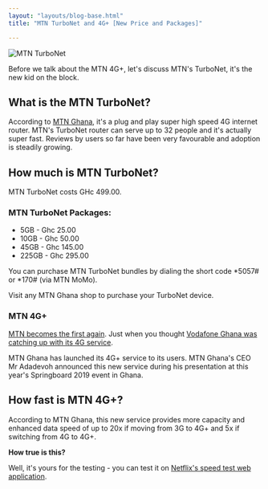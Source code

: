 ```yaml
---
layout: "layouts/blog-base.html"
title: "MTN TurboNet and 4G+ [New Price and Packages]"

---
```

     
     
<img src= "/images/blogpics/mtn-turbonet.jpg" alt= "MTN TurboNet" class= "img-responsive center-block" loading="lazy">
    
  <p>Before we talk about the MTN 4G+, let's discuss MTN's TurboNet, it's the new kid on the block.</p>
      <h2>What is the MTN TurboNet?</h2> 
      <p>According to <a href="https://www.mtn.com.gh" rel="noopener" target="_blank">MTN Ghana</a>, it's a 
       plug and play super high speed 4G internet router. MTN's TurboNet router can serve up 
       to 32 people and it's actually super fast. Reviews by users so far have been 
       very favourable and adoption is steadily growing.</p>
      <h2>How much is MTN TurboNet?</h2>
      <p>MTN TurboNet costs GHc 499.00. </p>

  <h3>MTN TurboNet Packages:</h3>
      <ul>
       <li>5GB - Ghc 25.00</li>
       <li>10GB - Ghc 50.00</li>
       <li>45GB - Ghc 145.00</li>
       <li>225GB - Ghc 295.00</li>
      </ul>
      <p>You can purchase MTN TurboNet bundles by dialing the short code *5057# or *170# (via MTN MoMo).</p>
      <p>Visit any MTN Ghana shop to purchase your TurboNet device.</p>

  <h3>MTN 4G+</h3>
      <p><a href="mtn-ghana-4g">MTN becomes the first again</a>. Just when you thought <a href="vodafone-ghana-4g">Vodafone
        Ghana was catching up with its 4G service</a>.</p>
      <p>MTN Ghana has launched its 4G+ service to its users. MTN Ghana's CEO Mr Adadevoh announced
        this new service during his presentation at this year's Springboard 2019 event in Ghana.</p>
      <h2>How fast is MTN 4G+?</h2>
      <p>According to MTN Ghana, this new service provides more capacity and enhanced data speed of
         up to 20x if moving from 3G to 4G+ and 5x if switching from 4G to 4G+.</p>
      <p><strong>How true is this?</strong></p>
      <p>Well, it's yours for the testing - you can test it on <a href="https://fast.com" rel="noopener">Netflix's
        speed test web application</a>.</p>
